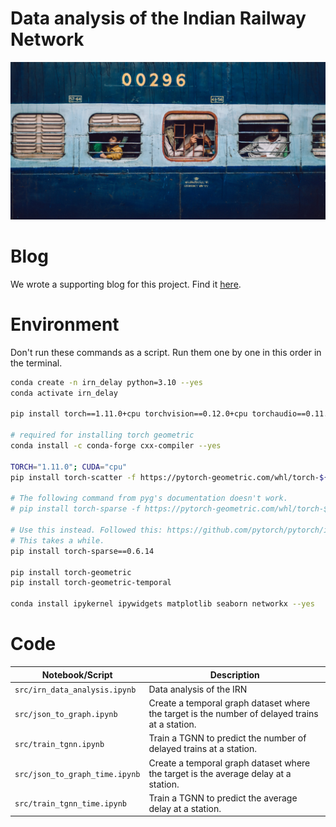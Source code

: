 # Data analysis of the Indian Railway Network
![Indian Train](train.png)

# Blog
We wrote a supporting blog for this project. Find it [here](https://glamorous-snowdrop-fc2.notion.site/Data-Analysis-of-the-Indian-Railway-Network-1c06d44fe4944bd19ca4ea9b10aede15?pvs=4).

# Environment
Don't run these commands as a script. Run them one by one in this order in the terminal.
```bash
conda create -n irn_delay python=3.10 --yes
conda activate irn_delay

pip install torch==1.11.0+cpu torchvision==0.12.0+cpu torchaudio==0.11.0 --extra-index-url https://download.pytorch.org/whl/cpu

# required for installing torch geometric
conda install -c conda-forge cxx-compiler --yes

TORCH="1.11.0"; CUDA="cpu"
pip install torch-scatter -f https://pytorch-geometric.com/whl/torch-${TORCH}+${CUDA}.html

# The following command from pyg's documentation doesn't work.
# pip install torch-sparse -f https://pytorch-geometric.com/whl/torch-${TORCH}+${CUDA}.html

# Use this instead. Followed this: https://github.com/pytorch/pytorch/issues/74454
# This takes a while.
pip install torch-sparse==0.6.14

pip install torch-geometric
pip install torch-geometric-temporal

conda install ipykernel ipywidgets matplotlib seaborn networkx --yes
```

# Code
| Notebook/Script | Description |
|-----------------------|--------------------------|
| `src/irn_data_analysis.ipynb` | Data analysis of the IRN |
| `src/json_to_graph.ipynb` | Create a temporal graph dataset where the target is the number of delayed trains at a station. |
| `src/train_tgnn.ipynb` | Train a TGNN to predict the number of delayed trains at a station. |
| `src/json_to_graph_time.ipynb` | Create a temporal graph dataset where the target is the average delay at a station. |
| `src/train_tgnn_time.ipynb` | Train a TGNN to predict the average delay at a station. |
